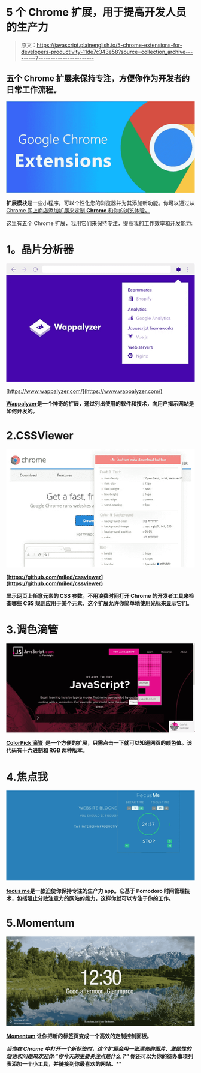 # 5 个 Chrome 扩展，用于提高开发人员的生产力

> 原文：<https://javascript.plainenglish.io/5-chrome-extensions-for-developers-productivity-11de7c343e58?source=collection_archive---------7----------------------->

## 五个 Chrome 扩展来保持专注，方便你作为开发者的日常工作流程。

![](img/04ced7e4aae900994ced84f386706b93.png)

**扩展模块**是一些小程序，可以个性化您的浏览器并为其添加新功能。你可以通过从 [Chrome 网上商店添加扩展来定制 **Chrome** 和你的浏览体验。](https://chrome.google.com/webstore/category/extensions?hl=en)

这里有五个 Chrome 扩展，我用它们来保持专注，提高我的工作效率和开发能力:

# **1。晶片分析器**

![](img/dbe1bfe8911f053e027daa3508d8dde0.png)

[https://www.wappalyzer.com/](https://www.wappalyzer.com/)

[**Wappalyzer**](https://chrome.google.com/webstore/detail/wappalyzer/gppongmhjkpfnbhagpmjfkannfbllamg?hl=en)**是一个神奇的扩展，通过列出使用的软件和技术，向用户揭示网站是如何开发的。**

# **2.CSSViewer**

**![](img/641c226a9cc853fe0cf1b598196734b2.png)**

**[https://github.com/miled/cssviewer](https://github.com/miled/cssviewer)**

**[](https://chrome.google.com/webstore/detail/cssviewer/ggfgijbpiheegefliciemofobhmofgce?hl=en)****显示网页上任意元素的 CSS 参数。不用浪费时间打开 Chrome 的开发者工具来检查哪些 **CSS 规则**应用于某个元素，这个扩展允许你简单地使用光标来显示它们。******

# ****3.调色滴管****

****![](img/4a53f86886c4d56b425119b77ace4e4b.png)****

****[**ColorPick 滴管**](https://chrome.google.com/webstore/detail/colorpick-eyedropper/ohcpnigalekghcmgcdcenkpelffpdolg?hl=en) **⁣** 是一个方便的扩展，只需点击一下就可以知道网页的颜色值。该代码有十六进制和 RGB 两种版本。****

# ****4.焦点我****

****![](img/96cb615c9f8d983406ee86a4ae1e9a32.png)****

****[**focus me**](https://chrome.google.com/webstore/detail/focusme-a-pomodoro-timer/koebbleaefghpjjmghelhjboilcmfpad?hl=en)**是一款迫使你保持专注的生产力 app。它基于 Pomodoro 时间管理技术，包括阻止分散注意力的网站的能力，这样你就可以专注于你的工作。******

# ******5.Momentum⁣******

******![](img/30ccff86727c30e129aa09b2b7eb0c0e.png)******

******[**Momentum**](https://chrome.google.com/webstore/detail/momentum/laookkfknpbbblfpciffpaejjkokdgca?hl=en) 让你把新的标签页变成一个高效的定制控制面板。******

****当你在 Chrome 中打开一个新标签时，这个扩展会用一张漂亮的图片、激励性的短语和问题来欢迎你:*“你今天的主要关注点是什么？”* 你还可以为你的待办事项列表添加一个小工具，并链接到你最喜欢的网站。****